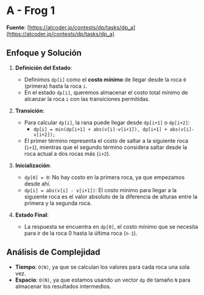 # A - Frog 1
**Fuente**: [https://atcoder.jp/contests/dp/tasks/dp_a](https://atcoder.jp/contests/dp/tasks/dp_a)

## Enfoque y Solución
1. **Definición del Estado**: 
   - Definimos `dp[i]` como el **costo mínimo** de llegar desde la roca `0` (primera) hasta la roca `i`.
   - En el estado `dp[i]`, queremos almacenar el costo total mínimo de alcanzar la roca `i` con las transiciones permitidas.
  
2. **Transición**: 
   - Para calcular `dp[i]`, la rana puede llegar desde `dp[i+1]` o `dp[i+2]`:
     - `dp[i] = min(dp[i+1] + abs(v[i]-v[i+1]), dp[i+1] + abs(v[i]-v[i+2]);`
   - El primer término representa el costo de saltar a la siguiente roca (`i+1`), mientras que el segundo término considera saltar desde la roca actual a dos rocas más (`i+2`).

3. **Inicialización**:
   - `dp[0] = 0`: No hay costo en la primera roca, ya que empezamos desde ahí.
   - `dp[i] = abs(v[i] - v[i+1])`: El costo mínimo para llegar a la siguiente roca es el valor absoluto de la diferencia de alturas entre la primera y la segunda roca.
   
4. **Estado Final**: 
   - La respuesta se encuentra en `dp[0]`, el costo mínimo que se necesita para ir de la roca 0 hasta la última roca (`n-1`).

## Análisis de Complejidad
- **Tiempo**: `O(N)`, ya que se calculan los valores para cada roca una sola vez.
- **Espacio**: `O(N)`, ya que estamos usando un vector `dp` de tamaño `N` para almacenar los resultados intermedios.

